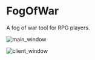 # FogOfWar

A fog of war tool for RPG players.

![main_window](https://imgur.com/kgm8T7Q.png)

![client_window](https://imgur.com/cwqr6Rl.png)
